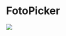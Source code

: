 # FotoPicker
[![](https://jitpack.io/v/AndrianAD/FotoPicker.svg)](https://jitpack.io/#AndrianAD/FotoPicker)
